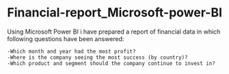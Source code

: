 # Financial-report_Microsoft-power-BI
Using Microsoft Power BI i have prepared a report of financial data in which following questions have been answered:

    -Which month and year had the most profit?
    -Where is the company seeing the most success (by country)?
    -Which product and segment should the company continue to invest in?
